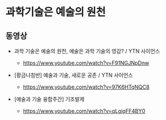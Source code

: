 # 과학기술은 예술의 원천

## 동영상
* 과학 기술은 예술의 원천, 예술은 과학 기술의 영감? / YTN 사이언스
  - https://www.youtube.com/watch?v=F91NGJNpDnw
* [황금나침반] 예술과 기술, 새로운 공존 / YTN 사이언스
  - https://www.youtube.com/watch?v=97K6HTqNQC8

* [예술과 기술 융합주간] 기조발제
  - https://www.youtube.com/watch?v=qLgjqFF4BY0

